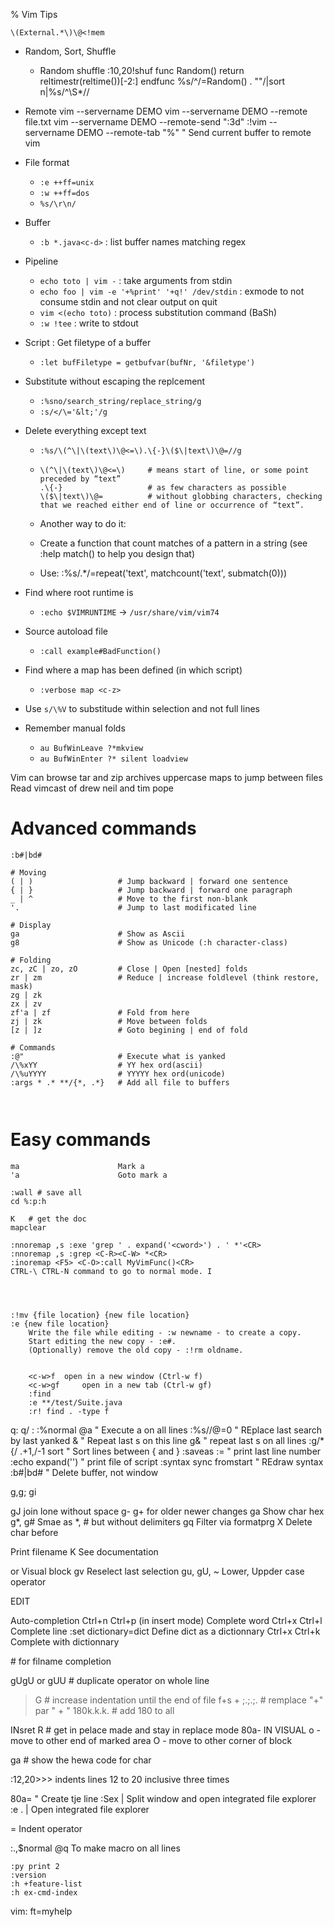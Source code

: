 % Vim Tips

```vim
\(External.*\)\@<!mem
```

* Random, Sort, Shuffle
  	* Random shuffle
		:10,20!shuf<CR>
		func Random()
			return reltimestr(reltime())[-2:]
		endfunc
		%s/^/\=Random() . ""/|sort n|%s/^\S*//

* Remote 
	vim --servername DEMO
	vim --servername DEMO --remote file.txt
	vim --servername DEMO  --remote-send ":3d<CR>"
	:!vim --servername DEMO --remote-tab "%"   " Send current buffer to remote vim
	
* File format
	* `:e ++ff=unix`
	* `:w ++ff=dos`
	* `%s/\r\n/`

* Buffer
	* `:b *.java<c-d>` : list buffer names matching regex

* Pipeline
	* `echo toto | vim -` : take arguments from stdin
	* `echo foo | vim -e '+%print' '+q!' /dev/stdin` : exmode to not consume stdin and not clear output on quit
	* `vim <(echo toto)` : process substitution command (BaSh)
	* `:w !tee` : write to stdout

* Script : Get filetype of a buffer
	* `:let bufFiletype = getbufvar(bufNr, '&filetype')`

* Substitute without escaping the replcement
  * `:%sno/search_string/replace_string/g`
  * `:s/</\='&lt;'/g`

* Delete everything except text
  * `:%s/\(^\|\(text\)\@<=\).\{-}\($\|text\)\@=//g`
  *
    ```
    \(^\|\(text\)\@<=\)     # means start of line, or some point preceded by “text”
    .\{-}                   # as few characters as possible
    \($\|text\)\@=          # without globbing characters, checking that we reached either end of line or occurrence of “text”.
    ```
  * Another way to do it:

  * Create a function that count matches of a pattern in a string (see :help match() to help you design that)
  * Use: :%s/.*/\=repeat('text', matchcount('text', submatch(0)))

* Find where root runtime is 
	* `:echo $VIMRUNTIME` -> `/usr/share/vim/vim74`
	
* Source autoload file
	* `:call example#BadFunction()`

* Find where a map has been defined (in which script)
	* `:verbose map <c-z>` 

*   Use `s/\%V` to substitude within selection and not full lines

* Remember manual folds
	* `au BufWinLeave ?*mkview`
	* `au BufWinEnter ?* silent loadview`


Vim can browse tar and zip archives
uppercase maps to jump between files
Read vimcast of drew neil and tim pope


# Advanced commands

```
:b#|bd#

# Moving
( | ) 					# Jump backward | forward one sentence
{ | } 					# Jump backward | forward one paragraph
_ | ^					# Move to the first non-blank
'. 						# Jump to last modificated line

# Display
ga 						# Show as Ascii
g8 						# Show as Unicode (:h character-class)

# Folding
zc, zC | zo, zO 		# Close | Open [nested] folds
zr | zm					# Reduce | increase foldlevel (think restore, mask)
zg | zk
zx | zv
zf'a | zf 				# Fold from here 
zj | zk 				# Move between folds
[z | ]z 				# Goto begining | end of fold

# Commands
:@"						# Execute what is yanked
/\%xYY					# YY hex ord(ascii)
/\%uYYYY				# YYYYY hex ord(unicode)
:args * .* **/{*, .*}   # Add all file to buffers

											
```										


# Easy commands

```
ma 						Mark a
'a 						Goto mark a
```

	:wall # save all 
	cd %:p:h

	K   # get the doc 
	mapclear

	:nnoremap ,s :exe 'grep ' . expand('<cword>') . ' *'<CR>
	:nnoremap ,s :grep <C-R><C-W> *<CR>
	:inoremap <F5> <C-O>:call MyVimFunc()<CR>
	CTRL-\ CTRL-N command to go to normal mode. I




	:!mv {file location} {new file location}
	:e {new file location}
		Write the file while editing - :w newname - to create a copy.
		Start editing the new copy - :e#.
		(Optionally) remove the old copy - :!rm oldname.


		<c-w>f 	open in a new window (Ctrl-w f)
		<c-w>gf 	open in a new tab (Ctrl-w gf) 
		:find 
		:e **/test/Suite.java
		:r! find . -type f



q:
q/
:<c-f>
:%normal @a			" Execute a on all lines
:%s//@=0			" REplace last search by last yanked
&					" Repeat last s on this line
g& 					" repeat last s on all lines
:g/*{/ .+1,/-1 sort " Sort lines between { and }
:saveas
:=					" print last line number
:echo expand('<sfile>') 			" print file of script
:syntax sync fromstart 				" REdraw syntax
:b#|bd#				" Delete buffer, not window



g,g; gi



gJ join lone without space
g-  g+   for older newer changes
ga 				Show char hex
g*, g#			Smae as *, # but without delimiters
gq				Filter via formatprg
X				Delete char before

<c-g> 			Print filename
K				See documentation


<c-q> or <c-v> 	Visual block
gv				Reselect last selection
gu, gU, ~		Lower, Uppder case operator


EDIT 

Auto-completion
Ctrl+n Ctrl+p (in insert mode) 	Complete word
Ctrl+x Ctrl+l 	Complete line
:set dictionary=dict 	Define dict as a dictionnary
Ctrl+x Ctrl+k 	Complete with dictionnary

<c-x> <c-f> 			# for filname completion 

gUgU or gUU # duplicate operator on whole line

>G   # increase indentation until the end of file
f+s + <Esc>;.;.;.  # remplace "+" par " + "
180<C-a>k.k.k.  # add 180 to all 

INsret 
R # get in pelace made and stay in replace mode 
80a-<esc>
IN VISUAL 
o - move to other end of marked area
O - move to other corner of block



ga # show the hewa code for char 


:12,20>>> indents lines 12 to 20 inclusive three times 


80a=<Esc>		" Create tje line
:Sex 	            | Split window and open integrated file explorer
:e . 			    | Open integrated file explorer


=				    Indent operator

:.,$normal @q       To make macro on all lines

	:py print 2
	:version
	:h +feature-list
	:h ex-cmd-index

vim: ft=myhelp
